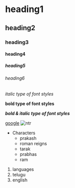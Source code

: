 # heading1
## heading2
### heading3
#### heading4
##### heading5
###### heading6
*italic type of font styles*

**bold type of font styles**

***bold & italic type of font styles***

[google](https://www.google.co.in/)
![ntr](https://i.pinimg.com/736x/db/8a/55/db8a55d19c46baed2f9d005c8455a650--telugu-cinema-nuest-jr.jpg)
* Characters
  * prakash
  * roman reigns
  * tarak
  * prabhas
  * ram
1. languages
  2. telugu
  3. english 
